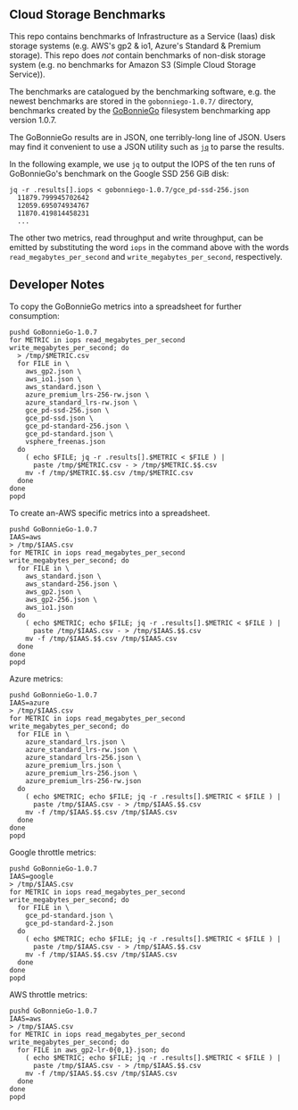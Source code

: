 ## Cloud Storage Benchmarks

This repo contains benchmarks of Infrastructure as a Service (Iaas) disk
storage systems (e.g. AWS's gp2 & io1, Azure's Standard & Premium storage).
This repo does _not_ contain benchmarks of non-disk storage system (e.g. no
benchmarks for Amazon S3 (Simple Cloud Storage Service)).

The benchmarks are catalogued by the benchmarking software, e.g. the newest
benchmarks are stored in the `gobonniego-1.0.7/` directory, benchmarks created
by the [GoBonnieGo](https://github.com/cunnie/gobonniego) filesystem
benchmarking app version 1.0.7.

The GoBonnieGo results are in JSON, one terribly-long line of JSON. Users may
find it convenient to use a JSON utility such as
[`jq`](https://stedolan.github.io/jq/) to parse the results.

In the following example, we use `jq` to output the IOPS of the ten runs
of GoBonnieGo's benchmark on the Google SSD 256 GiB disk:

```
jq -r .results[].iops < gobonniego-1.0.7/gce_pd-ssd-256.json
  11879.799945702642
  12059.695074934767
  11870.419814458231
  ...
```

The other two metrics, read throughput and write throughput, can be emitted by
substituting the word `iops` in the command above with the words
`read_megabytes_per_second` and `write_megabytes_per_second`, respectively.

## Developer Notes

To copy the GoBonnieGo metrics into a spreadsheet for further consumption:

```
pushd GoBonnieGo-1.0.7
for METRIC in iops read_megabytes_per_second write_megabytes_per_second; do
  > /tmp/$METRIC.csv
  for FILE in \
    aws_gp2.json \
    aws_io1.json \
    aws_standard.json \
    azure_premium_lrs-256-rw.json \
    azure_standard_lrs-rw.json \
    gce_pd-ssd-256.json \
    gce_pd-ssd.json \
    gce_pd-standard-256.json \
    gce_pd-standard.json \
    vsphere_freenas.json
  do
    ( echo $FILE; jq -r .results[].$METRIC < $FILE ) |
      paste /tmp/$METRIC.csv - > /tmp/$METRIC.$$.csv
    mv -f /tmp/$METRIC.$$.csv /tmp/$METRIC.csv
  done
done
popd
```
To create an-AWS specific metrics into a spreadsheet.
```
pushd GoBonnieGo-1.0.7
IAAS=aws
> /tmp/$IAAS.csv
for METRIC in iops read_megabytes_per_second write_megabytes_per_second; do
  for FILE in \
    aws_standard.json \
    aws_standard-256.json \
    aws_gp2.json \
    aws_gp2-256.json \
    aws_io1.json
  do
    ( echo $METRIC; echo $FILE; jq -r .results[].$METRIC < $FILE ) |
      paste /tmp/$IAAS.csv - > /tmp/$IAAS.$$.csv
    mv -f /tmp/$IAAS.$$.csv /tmp/$IAAS.csv
  done
done
popd
```
Azure metrics:
```
pushd GoBonnieGo-1.0.7
IAAS=azure
> /tmp/$IAAS.csv
for METRIC in iops read_megabytes_per_second write_megabytes_per_second; do
  for FILE in \
    azure_standard_lrs.json \
    azure_standard_lrs-rw.json \
    azure_standard_lrs-256.json \
    azure_premium_lrs.json \
    azure_premium_lrs-256.json \
    azure_premium_lrs-256-rw.json
  do
    ( echo $METRIC; echo $FILE; jq -r .results[].$METRIC < $FILE ) |
      paste /tmp/$IAAS.csv - > /tmp/$IAAS.$$.csv
    mv -f /tmp/$IAAS.$$.csv /tmp/$IAAS.csv
  done
done
popd
```
Google throttle metrics:
```
pushd GoBonnieGo-1.0.7
IAAS=google
> /tmp/$IAAS.csv
for METRIC in iops read_megabytes_per_second write_megabytes_per_second; do
  for FILE in \
    gce_pd-standard.json \
    gce_pd-standard-2.json
  do
    ( echo $METRIC; echo $FILE; jq -r .results[].$METRIC < $FILE ) |
      paste /tmp/$IAAS.csv - > /tmp/$IAAS.$$.csv
    mv -f /tmp/$IAAS.$$.csv /tmp/$IAAS.csv
  done
done
popd
```
AWS throttle metrics:
```
pushd GoBonnieGo-1.0.7
IAAS=aws
> /tmp/$IAAS.csv
for METRIC in iops read_megabytes_per_second write_megabytes_per_second; do
  for FILE in aws_gp2-lr-0{0,1}.json; do
    ( echo $METRIC; echo $FILE; jq -r .results[].$METRIC < $FILE ) |
      paste /tmp/$IAAS.csv - > /tmp/$IAAS.$$.csv
    mv -f /tmp/$IAAS.$$.csv /tmp/$IAAS.csv
  done
done
popd
```
